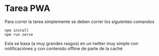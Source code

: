 # Tarea PWA

Para correr la tarea simplemente se deben correr los siguientes comandos

```
npm install
npm run serve
```

Esta se basa (a muy grandes rasgos) en un twitter muy simple con notificaciónes y con contenido offline de parte de la caché
